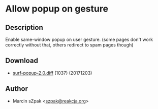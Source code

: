 Allow popup on gesture
========================

Description
-----------

Enable same-window popup on user gesture. 
(some pages don't work correctly without that, others redirect to spam pages though)

Download
--------

* [surf-popup-2.0.diff](surf-popup-2.0.diff) (1037) (20171203)

Author
------

* Marcin sZpak <[szpak@reakcja.org](mailto:szpak@reakcja.org)>
